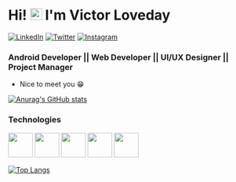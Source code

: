 # Hi! <img src="https://user-images.githubusercontent.com/1303154/88677602-1635ba80-d120-11ea-84d8-d263ba5fc3c0.gif" width="24px" alt="hi"> I'm Victor Loveday 

<p>
<a target="_blank" href="https://www.linkedin.com/in/victor-loveday-4818871a4/">
<img src="https://img.shields.io/badge/-LinkedIn-%233781da" alt="LinkedIn"/></a> 
<a target="_blank" href="https://www.twitter.com/VictorLoveday7">
<img src="https://img.shields.io/badge/-Twitter-%231DA1F2" alt="Twitter" /></a> 
<a target="_blank" href="https://www.instagram.com/victorloveday_">
<img src="https://img.shields.io/badge/-Instagram-%23ff5798" alt="Instagram" /></a>
</p>

### Android Developer || Web Developer || UI/UX Designer || Project Manager
  
  * Nice to meet you 😁

[![Anurag's GitHub stats](https://github-readme-stats.vercel.app/api?username=Vicviral&count_private=true&show_icons=true&theme=dark)](https://github.com/anuraghazra/github-readme-stats)

  <h3>Technologies</h3>
<p>
<img height=50 src="https://www.vectorlogo.zone/logos/kotlinlang/kotlinlang-ar21.svg"/>
 
<img height=50 src="https://www.vectorlogo.zone/logos/android/android-ar21.svg">
 
<img height="50" src="https://www.vectorlogo.zone/logos/git-scm/git-scm-ar21.svg">
 
 <img height=50 src="https://www.vectorlogo.zone/logos/java/java-ar21.svg"/>
 
  <img height=50 src="https://www.vectorlogo.zone/logos/github/github-ar21.svg"/>
 
</p>

[![Top Langs](https://github-readme-stats.vercel.app/api/top-langs/?username=Vicviral&langs_count=8&layout=compact&show_icons=true&theme=dark)](https://github.com/anuraghazra/github-readme-stats)

